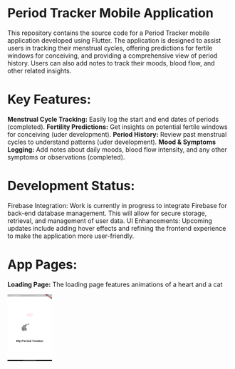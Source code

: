 # Period Tracker Mobile Application
This repository contains the source code for a Period Tracker mobile application developed using Flutter. The application is designed to assist users in tracking their menstrual cycles, offering predictions for fertile windows for conceiving, and providing a comprehensive view of period history. Users can also add notes to track their moods, blood flow, and other related insights.

# Key Features:
**Menstrual Cycle Tracking:** Easily log the start and end dates of periods (completed).
**Fertility Predictions:** Get insights on potential fertile windows for conceiving (uder development).
**Period History:** Review past menstrual cycles to understand patterns (uder development).
**Mood & Symptoms Logging:** Add notes about daily moods, blood flow intensity, and any other symptoms or observations (completed).

# Development Status:
Firebase Integration: Work is currently in progress to integrate Firebase for back-end database management. This will allow for secure storage, retrieval, and management of user data.
UI Enhancements: Upcoming updates include adding hover effects and refining the frontend experience to make the application more user-friendly.

# App Pages: 
**Loading Page:**
The loading page features animations of a heart and a cat

<img src= "https://github.com/HalaJah/FlutterLearningJourney/blob/main/period_tracker_app/UI/Loading.jpg" width = 100 height = 150 />
